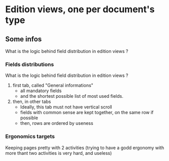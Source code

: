 # Edition views, one per document's type

## Some infos

What is the logic behind field distribution in edition views ?

### Fields distributions

What is the logic behind field distribution in edition views ?

1. first tab, called "General informations"
    * all mandatory fields
    * and the shortest possible list of most used fields.
2. then, in other tabs
    * Ideally, this tab must not have vertical scroll  
    * fields with common sense are kept together, on the same row if possible
    * then, rows are ordered by useness

### Ergonomics targets

Keeping pages pretty with 2 activities (trying to have a godd ergonomy with more thant two activities is very hard, and useless)
